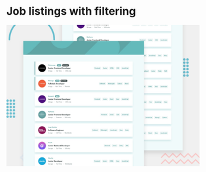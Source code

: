 # Job listings with filtering

![Design preview for the Job listings with filtering coding challenge](./design/desktop-preview.jpg)

